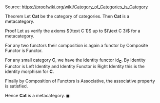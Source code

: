# 

Source: https://proofwiki.org/wiki/Category_of_Categories_is_Category

Theorem
Let $\mathbf{Cat}$ be the category of categories.
Then $\mathbf{Cat}$ is a metacategory.


Proof
Let us verify the axioms $(\text C 1)$ up to $(\text C 3)$ for a metacategory.

For any two functors their composition is again a functor by Composite Functor is Functor.

For any small category $\mathbf C$, we have the identity functor $\operatorname {id}_{\mathbf C}$.
By Identity Functor is Left Identity and Identity Functor is Right Identity this is the identity morphism for $\mathbf C$.

Finally by Composition of Functors is Associative, the associative property is satisfied.

Hence $\mathbf{Cat}$ is a metacategory.
$\blacksquare$





